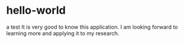 # hello-world
a test
It is very good to know this application. I am looking forward to learning more and applying it to my research.
